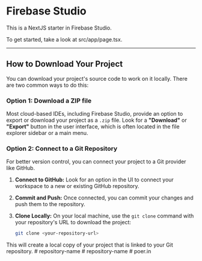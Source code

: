 # Firebase Studio

This is a NextJS starter in Firebase Studio.

To get started, take a look at src/app/page.tsx.

---

## How to Download Your Project

You can download your project's source code to work on it locally. There are two common ways to do this:

### Option 1: Download a ZIP file

Most cloud-based IDEs, including Firebase Studio, provide an option to export or download your project as a `.zip` file. Look for a **"Download"** or **"Export"** button in the user interface, which is often located in the file explorer sidebar or a main menu.

### Option 2: Connect to a Git Repository

For better version control, you can connect your project to a Git provider like GitHub.

1.  **Connect to GitHub:** Look for an option in the UI to connect your workspace to a new or existing GitHub repository.
2.  **Commit and Push:** Once connected, you can commit your changes and push them to the repository.
3.  **Clone Locally:** On your local machine, use the `git clone` command with your repository's URL to download the project:

    ```bash
    git clone <your-repository-url>
    ```

This will create a local copy of your project that is linked to your Git repository.
#   r e p o s i t o r y - n a m e  
 #   r e p o s i t o r y - n a m e  
 #   p o e r . i n  
 